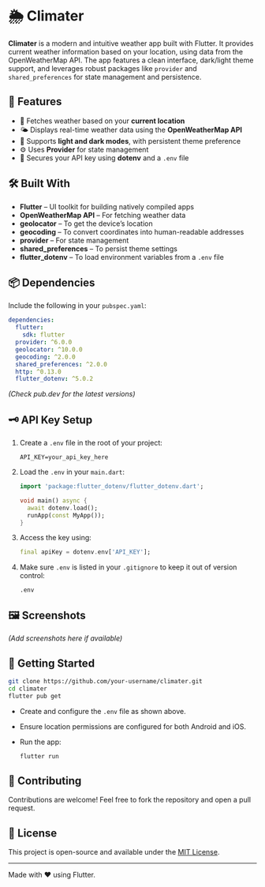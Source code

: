 

# 🌦️ Climater

**Climater** is a modern and intuitive weather app built with Flutter. It provides current weather information based on your location, using data from the OpenWeatherMap API. The app features a clean interface, dark/light theme support, and leverages robust packages like `provider` and `shared_preferences` for state management and persistence.

## 🚀 Features

- 📍 Fetches weather based on your **current location**
- 🌤 Displays real-time weather data using the **OpenWeatherMap API**
- 🌙 Supports **light and dark modes**, with persistent theme preference
- ⚙️ Uses **Provider** for state management
- 🔐 Secures your API key using **dotenv** and a `.env` file

## 🛠 Built With

- **Flutter** – UI toolkit for building natively compiled apps
- **OpenWeatherMap API** – For fetching weather data
- **geolocator** – To get the device’s location
- **geocoding** – To convert coordinates into human-readable addresses
- **provider** – For state management
- **shared_preferences** – To persist theme settings
- **flutter_dotenv** – To load environment variables from a `.env` file

## 📦 Dependencies

Include the following in your `pubspec.yaml`:

```yaml
dependencies:
  flutter:
    sdk: flutter
  provider: ^6.0.0
  geolocator: ^10.0.0
  geocoding: ^2.0.0
  shared_preferences: ^2.0.0
  http: ^0.13.0
  flutter_dotenv: ^5.0.2
````

*(Check pub.dev for the latest versions)*

## 🗝️ API Key Setup

1. Create a `.env` file in the root of your project:

   ```env
   API_KEY=your_api_key_here
   ```

2. Load the `.env` in your `main.dart`:

   ```dart
   import 'package:flutter_dotenv/flutter_dotenv.dart';

   void main() async {
     await dotenv.load();
     runApp(const MyApp());
   }
   ```

3. Access the key using:

   ```dart
   final apiKey = dotenv.env['API_KEY'];
   ```

4. Make sure `.env` is listed in your `.gitignore` to keep it out of version control:

   ```gitignore
   .env
   ```

## 🖼 Screenshots

*(Add screenshots here if available)*

## 🔧 Getting Started

```bash
git clone https://github.com/your-username/climater.git
cd climater
flutter pub get
```

* Create and configure the `.env` file as shown above.
* Ensure location permissions are configured for both Android and iOS.
* Run the app:

  ```bash
  flutter run
  ```

## 🤝 Contributing

Contributions are welcome! Feel free to fork the repository and open a pull request.

## 📄 License

This project is open-source and available under the [MIT License](LICENSE).

---

Made with ❤️ using Flutter.

